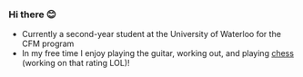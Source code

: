 ### Hi there 😊

<!--
**SmilestheSad/SmilestheSad** is a ✨ _special_ ✨ repository because its `README.md` (this file) appears on your GitHub profile. -->

* Currently a second-year student at the University of Waterloo for the CFM program 
* In my free time I enjoy playing the guitar, working out, and playing [chess](https://www.chess.com/member/vzheng) (working on that rating LOL)!
